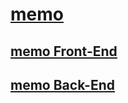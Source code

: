 # [memo](http://rabbiyfy.koreacentral.cloudapp.azure.com/memo/)

## [memo Front-End](https://github.com/3rr0r404N07F0UND/memo_front.git)

## [memo Back-End](https://github.com/3rr0r404N07F0UND/memo_django.git)
